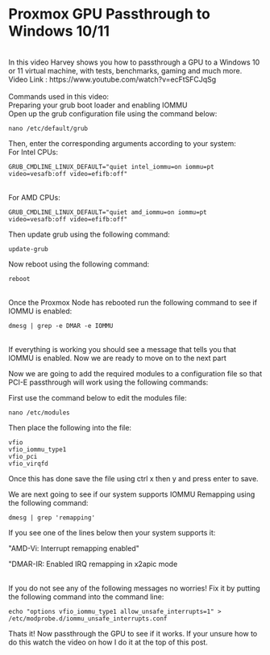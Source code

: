# Proxmox GPU Passthrough to Windows 10/11
<br>
In this video Harvey shows you how to passthrough a GPU to a Windows 10 or 11 virtual machine, with tests, benchmarks, gaming and much more. <br>
Video Link : https://www.youtube.com/watch?v=ecFtSFCJqSg <br>
<br>
Commands used in this video: <br>
Preparing your grub boot loader and enabling IOMMU <br>
Open up the grub configuration file using the command below: <br>

```
nano /etc/default/grub
```
Then, enter the corresponding arguments according to your system: <br>
For Intel CPUs: <br>
```
GRUB_CMDLINE_LINUX_DEFAULT="quiet intel_iommu=on iommu=pt video=vesafb:off video=efifb:off"
```
<br>
For AMD CPUs: <br>

```
GRUB_CMDLINE_LINUX_DEFAULT="quiet amd_iommu=on iommu=pt video=vesafb:off video=efifb:off"
```
Then update grub using the following command: <br>
```
update-grub
```

Now reboot using the following command: <br>
```
reboot
```
<br>
Once the Proxmox Node has rebooted run the following command to see if IOMMU is enabled: <br>

```
dmesg | grep -e DMAR -e IOMMU
```
<br>
If everything is working you should see a message that tells you that IOMMU is enabled. Now we are ready to move on to the next part <br>

Now we are going to add the required modules to a configuration file so that PCI-E passthrough will work using the following commands: <br>

First use the command below to edit the modules file: <br>

```
nano /etc/modules
```
Then place the following into the file: <br>

```
vfio
vfio_iommu_type1
vfio_pci
vfio_virqfd
```

Once this has done save the file using ctrl x then y and press enter to save.

We are next going to see if our system supports IOMMU Remapping using the following command: <br>

```
dmesg | grep 'remapping'
```
If you see one of the lines below then your system supports it:

"AMD-Vi: Interrupt remapping enabled" 

"DMAR-IR: Enabled IRQ remapping in x2apic mode

<br>
If you do not see any of the following messages no worries! Fix it by putting the following command into the command line: <br>

```
echo "options vfio_iommu_type1 allow_unsafe_interrupts=1" > /etc/modprobe.d/iommu_unsafe_interrupts.conf
```
Thats it! Now passthrough the GPU to see if it works. If your unsure how to do this watch the video on how I do it at the top of this post. <br>